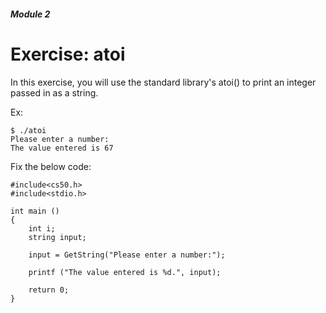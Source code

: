 ##### Module 2

# Exercise: atoi

In this exercise, you will use the standard library's atoi() to print an integer passed in as a string. 

Ex:
```
$ ./atoi
Please enter a number:
The value entered is 67
```


Fix the below code:

```
#include<cs50.h>
#include<stdio.h>

int main ()
{
	int i;
	string input;

	input = GetString("Please enter a number:");
	
	printf ("The value entered is %d.", input);

	return 0;
}
```
